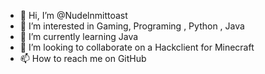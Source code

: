 - 👋 Hi, I’m @Nudelnmittoast
- 👀 I’m interested in Gaming, Programing , Python , Java
- 🌱 I’m currently learning Java
- 💞️ I’m looking to collaborate on a Hackclient for Minecraft
- 📫 How to reach me on GitHub

